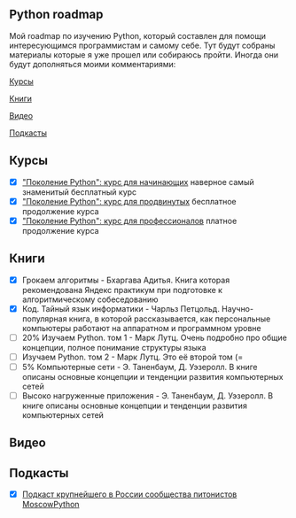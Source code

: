 ## Python roadmap

Мой roadmap по изучению Python, который составлен для помощи интересующимся программистам и самому себе.
Тут будут собраны материалы которые я уже прошел или собираюсь пройти. Иногда они будут дополняться моими комментариями:

[Курсы](#title1)

[Книги](#title2)

[Видео](#title3)

[Подкасты](#title4)

## <a id="title1">Курсы</a>
- [x] ["Поколение Python": курс для начинающих](https://stepik.org/course/58852/promo) наверное самый знаменитый бесплатный курс
- [x] ["Поколение Python": курс для продвинутых](https://stepik.org/course/68343/promo?search=2343302076) бесплатное продолжение курса
- [x] ["Поколение Python": курс для профессионалов](https://stepik.org/course/82541/promo) платное продолжение курса

## <a id="title2">Книги</a>
- [x] Грокаем алгоритмы - Бхаргава Адитья. Книга которая рекомендована Яндекс практикум при подготовке к алгоритмическому собеседованию
- [x] Код. Тайный язык информатики - Чарльз Петцольд. Научно-популярная книга, в которой рассказывается, как персональные компьютеры работают на аппаратном и программном уровне
- [ ] 20% Изучаем Python. том 1 - Марк Лутц. Очень подробно про общие концепции, полное понимание структуры языка
- [ ] Изучаем Python. том 2 - Марк Лутц. Это её второй том (=
- [ ] 5% Компьютерные сети - Э. Таненбаум, Д. Уэзеролл. В книге описаны основные концепции и тенденции развития компьютерных сетей
- [ ] Высоко нагруженные приложения - Э. Таненбаум, Д. Уэзеролл. В книге описаны основные концепции и тенденции развития компьютерных сетей

## <a id="title3">Видео</a>


## <a id="title4">Подкасты</a>
- [x] [Подкаст крупнейшего в России сообщества питонистов MoscowPython](https://podcast.python.ru/)
